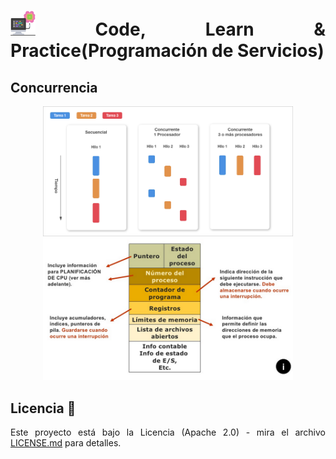 <div align="justify">

# <img src=../../../images/computer.png width="40"> Code, Learn & Practice(Programación de Servicios)

## Concurrencia

<div align="center">

<img src=images/concurrencia.png width="400">
</div>

<div align="center">

<img src=images/concurrente-1.png width="400">
</div>

## Licencia 📄

Este proyecto está bajo la Licencia (Apache 2.0) - mira el archivo [LICENSE.md]([../../../LICENSE.md](https://github.com/jpexposito/code-learn-practice/blob/main/LICENSE)) para detalles.

</div>